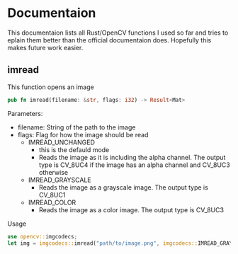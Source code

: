 # Documentaion
This documentaion lists all Rust/OpenCV functions I used so far and tries to eplain them better than the official documentaion does. Hopefully this makes future work easier.

## imread
This function opens an image
```rust
pub fn imread(filename: &str, flags: i32) -> Result<Mat>
```
Parameters:
- filename: String of the path to the image
- flags: Flag for how the image should be read
    - IMREAD_UNCHANGED
        - this is the defauld mode
        - Reads the image as it is including the alpha channel. The output type is CV_8UC4 if the image has an alpha channel and CV_8UC3 otherwise
    - IMREAD_GRAYSCALE
        - Reads the image as a grayscale image. The output type is CV_8UC1
    - IMREAD_COLOR
        - Reads the image as a color image. The output type is CV_8UC3

Usage
```rust
use opencv::imgcodecs;
let img = imgcodecs::imread("path/to/image.png", imgcodecs::IMREAD_GRAYSCALE).unwrap();
```

## 